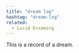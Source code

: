 ```yaml
---
title: "dream log"
hashtag: "dream-log"
related:
  - Lucid Dreaming
---
```

This is a record of a dream.
